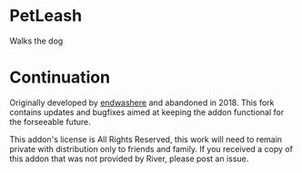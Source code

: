 # PetLeash
 Walks the dog

# Continuation
Originally developed by [endwashere](https://www.curseforge.com/wow/addons/petleash) and abandoned in 2018.  This fork contains updates and bugfixes aimed at keeping the addon functional for the forseeable future.

This addon's license is All Rights Reserved, this work will need to remain private with distribution only to friends and family.  If you received a copy of this addon that was not provided by River, please post an issue.